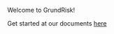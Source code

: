 Welcome to GrundRisk!

 Get started at our documents [here](https://github.com/danmarksmiljoeportal/grundrisk/wiki)